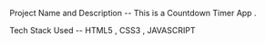 Project Name and Description -- This is a Countdown Timer App .

Tech Stack Used -- HTML5 , CSS3 , JAVASCRIPT
